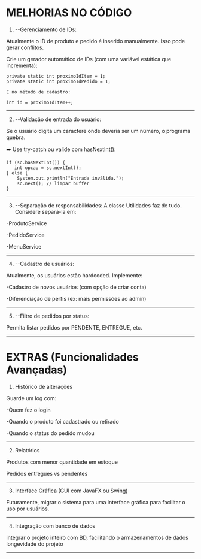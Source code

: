 #  MELHORIAS NO CÓDIGO

1. --Gerenciamento de IDs:

Atualmente o ID de produto e pedido é inserido manualmente. Isso pode gerar conflitos.

Crie um gerador automático de IDs (com uma variável estática que incrementa):

    private static int proximoIdItem = 1;
    private static int proximoIdPedido = 1;

    E no método de cadastro:

    int id = proximoIdItem++;

----------------------------------------------------------------------------------------------

2. --Validação de entrada do usuário:

Se o usuário digita um caractere onde deveria ser um número, o programa quebra.

➡️ Use try-catch ou valide com hasNextInt():

    if (sc.hasNextInt()) {
       int opcao = sc.nextInt();
    } else {
        System.out.println("Entrada inválida.");
        sc.next(); // limpar buffer
    }

----------------------------------------------------------------------------------------------

3. --Separação de responsabilidades:
A classe Utilidades faz de tudo. Considere separá-la em:

-ProdutoService

-PedidoService

-MenuService

----------------------------------------------------------------------------------------------

4. --Cadastro de usuários:

Atualmente, os usuários estão hardcoded. Implemente:

-Cadastro de novos usuários (com opção de criar conta)

-Diferenciação de perfis (ex: mais permissões ao admin)

----------------------------------------------------------------------------------------------

5. --Filtro de pedidos por status:

Permita listar pedidos por PENDENTE, ENTREGUE, etc.

----------------------------------------------------------------------------------------------

# EXTRAS (Funcionalidades Avançadas)


1. Histórico de alterações

Guarde um log com:

-Quem fez o login

-Quando o produto foi cadastrado ou retirado

-Quando o status do pedido mudou

----------------------------------------------------------------------------------------------

2. Relatórios

Produtos com menor quantidade em estoque

Pedidos entregues vs pendentes

----------------------------------------------------------------------------------------------

3. Interface Gráfica (GUI com JavaFX ou Swing)

Futuramente, migrar o sistema para uma interface gráfica para facilitar o uso por usuários.

----------------------------------------------------------------------------------------------

4. Integração com banco de dados

integrar o projeto inteiro com BD, facilitando o armazenamentos de dados longevidade do projeto

----------------------------------------------------------------------------------------------






